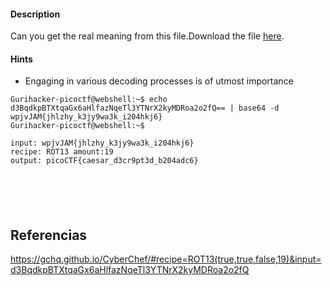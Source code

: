 #### Description

Can you get the real meaning from this file.Download the file [here](https://artifacts.picoctf.net/c_titan/3/enc_flag).
#### Hints 
- Engaging in various decoding processes is of utmost importance
```
Gurihacker-picoctf@webshell:~$ echo d3BqdkpBTXtqaGx6aHlfazNqeTl3YTNrX2kyMDRoa2o2fQ== | base64 -d
wpjvJAM{jhlzhy_k3jy9wa3k_i204hkj6}
Gurihacker-picoctf@webshell:~$ 

input: wpjvJAM{jhlzhy_k3jy9wa3k_i204hkj6}
recipe: ROT13 amount:19
output: picoCTF{caesar_d3cr9pt3d_b204adc6}






```

## Referencias
https://gchq.github.io/CyberChef/#recipe=ROT13(true,true,false,19)&input=d3BqdkpBTXtqaGx6aHlfazNqeTl3YTNrX2kyMDRoa2o2fQ